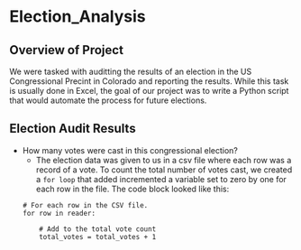 # Election_Analysis

## Overview of Project

We were tasked with auditting the results of an election in the US Congressional Precint in Colorado and reporting the results.  While this task is usually done in Excel, the goal of our project was to write a Python script that would automate the process for future elections.

## Election Audit Results

- How many votes were cast in this congressional election?
    * The election data was given to us in a csv file where each row was a record of a vote.  To count the total number of votes cast, we created a `for loop` that added incremented a variable set to zero by one for each row in the file.  The code block looked like this:
    ~~~
    # For each row in the CSV file.
    for row in reader:

        # Add to the total vote count
        total_votes = total_votes + 1
    ~~~
